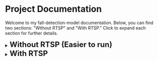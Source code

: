 # Project Documentation

Welcome to my fall-detection-model documentation. Below, you can find two sections: "Without RTSP" and "With RTSP." Click to expand each section for further details.

<details>
  <summary><strong><span style="font-size: 24px;">Without RTSP (Easier to run)</span></strong></summary>

## 1. Switch to python version <= 3.11.4 (Roboflow inference does not work on python 3.12) & Run local.py

If you're using pyenv:

```bash
pyenv install 3.11.4
pyenv local 3.11.4
eval "$(pyenv init -)"

pip install -r ./requirements.txt
python local.py
```

</details>

<details>
  <summary><strong><span style="font-size: 24px;">With RTSP</span></strong></summary>

## 1. Run MediaMtx

```bash
cd mediamtx_linux
./mediamtx
```

## 2. (New Terminal) Run ffmpeg command (Required ffmpeg to be installed)

```bash
ffmpeg -re -stream_loop -1 -i "./examples/fall_detection_1.mp4" -c copy -f rtsp rtsp://localhost:8554/mystream
```

## 3. (New Terminal) Switch to python version <= 3.11.4 (Roboflow inference does not work on python 3.12) & Run local.py

If you're using pyenv:

```bash
pyenv install 3.11.4
pyenv local 3.11.4
eval "$(pyenv init -)"

pip install -r ./requirements.txt
python rtsp.py
```

</details>
